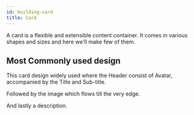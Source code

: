 ```yaml
---
id: building-card
title: Card
---
```


A card is a flexible and extensible content container. It comes in various shapes and sizes and here we'll make few of them.

## Most Commonly used design

This card design widely used where the Header consist of Avatar, accompanied by the Title and Sub-title.

Followed by the image which flows till the very edge.

And lastly a description.

```ComponentSnackPlayer path=components,primitives,Box,composition.tsx

```
